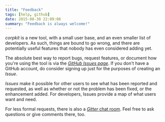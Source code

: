 ```yaml
---
title: "Feedback"
tags: [help, github]
date: 2015-08-30 22:09:08
summary: "Feedback is always welcome!"
---
```


*corpkit* is a new tool, with a small user base, and an even smaller list of developers. As such, things are bound to go wrong, and there are potentially useful features that nobody has even considered adding yet.

The absolute best way to report bugs, request features, or document how you're using the tool is via the [*GitHub Issues page*](https://github.com/interrogator/corpkit/issues). If you don't have a GitHub account, do consider signing up just for the purposes of creating an *Issue*.

*Issues* make it possible for other users to see what has been reported and requested, as well as whether or not the problem has been fixed, or the enhancement added. For developers, Issues provide a map of what users want and need.

For less formal requests, there is also a [*Gitter* chat room](https://gitter.im/interrogator/corpkit). Feel free to ask questions or give comments there, too.